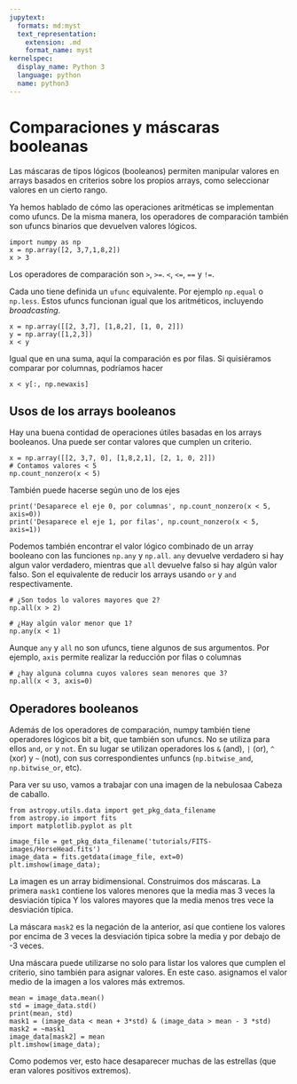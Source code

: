 ```yaml
---
jupytext:
  formats: md:myst
  text_representation:
    extension: .md
    format_name: myst
kernelspec:
  display_name: Python 3
  language: python
  name: python3
---
```


# Comparaciones y máscaras booleanas

Las máscaras de tipos lógicos (booleanos) permiten manipular valores en 
arrays basados en criterios sobre los propios arrays, como seleccionar
valores en un cierto rango.

Ya hemos hablado de cómo las operaciones aritméticas se implementan
como ufuncs. De la misma manera, los operadores de comparación también
son ufuncs binarios que devuelven valores lógicos.

```{code-cell} ipython3
import numpy as np
x = np.array([2, 3,7,1,8,2])
x > 3
```

Los operadores de comparación son `>`, `>=`. `<`, `<=`, `==` y `!=`.

Cada uno tiene definida un `ufunc` equivalente. Por ejemplo `np.equal` 
o `np.less`.
Estos ufuncs funcionan igual que los aritméticos, incluyendo *broadcasting*.

```{code-cell} ipython3
x = np.array([[2, 3,7], [1,8,2], [1, 0, 2]])
y = np.array([1,2,3])
x < y
```

Igual que en una suma, aquí la comparación es por filas. Si quisiéramos comparar
por columnas, podríamos hacer


```{code-cell} ipython3
x < y[:, np.newaxis]
```

## Usos de los arrays booleanos

Hay una buena contidad de operaciones útiles basadas en los arrays booleanos.
Una puede ser contar valores que cumplen un criterio. 

```{code-cell} ipython3
x = np.array([[2, 3,7, 0], [1,8,2,1], [2, 1, 0, 2]])
# Contamos valores < 5
np.count_nonzero(x < 5)
```
También puede hacerse según uno de los ejes

```{code-cell} ipython3
print('Desaparece el eje 0, por columnas', np.count_nonzero(x < 5, axis=0))
print('Desaparece el eje 1, por filas', np.count_nonzero(x < 5, axis=1))
```

Podemos también encontrar el valor lógico combinado de un array booleano
con las funciones `np.any` y `np.all`. `any` devuelve verdadero si hay
algun valor verdadero, mientras que `all` devuelve falso si hay algún
valor falso. Son el equivalente de reducir los arrays 
usando `or` y `and` respectivamente.

```{code-cell} ipython3
# ¿Son todos lo valores mayores que 2?
np.all(x > 2)
```

```{code-cell} ipython3
# ¿Hay algún valor menor que 1?
np.any(x < 1)
```

Aunque `any` y `all` no son ufuncs, tiene algunos de sus argumentos.
Por ejemplo, `axis` permite realizar la reducción por filas o columnas

```{code-cell} ipython3
# ¿hay alguna columna cuyos valores sean menores que 3?
np.all(x < 3, axis=0)
```

## Operadores booleanos
Además de los operadores de comparación, numpy también tiene
operadores lógicos bit a bit, que también son ufuncs. No se utiliza
para ellos `and`, `or` y `not`. En su lugar se utilizan operadores los 
`&` (and), `|` (or), `^` (xor) y `~` (not), con sus correspondientes unfuncs
(`np.bitwise_and`, `np.bitwise_or`, etc).

Para ver su uso, vamos a trabajar con una imagen de la nebulosaa 
Cabeza de caballo. 

```{code-cell} ipython3
from astropy.utils.data import get_pkg_data_filename
from astropy.io import fits
import matplotlib.pyplot as plt

image_file = get_pkg_data_filename('tutorials/FITS-images/HorseHead.fits')
image_data = fits.getdata(image_file, ext=0)
plt.imshow(image_data);
```
La imagen es un array bidimensional. Construimos dos máscaras. La primera
`mask1` contiene los valores menores que la media mas 3 veces la desviación
típica Y los valores mayores que la media menos tres vece la desviación típica.

La máscara `mask2` es la negación de la anterior, así que contiene
los valores por encima de 3 veces la desviación tipica sobre la media y 
por debajo de -3 veces.

Una máscara puede utilizarse no solo para listar los valores que cumplen el
criterio, sino también para asignar valores. En este caso. asignamos el valor
medio de la imagen a los valores más extremos. 

```{code-cell} ipython3
mean = image_data.mean()
std = image_data.std()
print(mean, std)
mask1 = (image_data < mean + 3*std) & (image_data > mean - 3 *std)
mask2 = ~mask1
image_data[mask2] = mean
plt.imshow(image_data);
```
Como podemos ver, esto hace desaparecer muchas de las estrellas (que 
eran valores positivos extremos).


